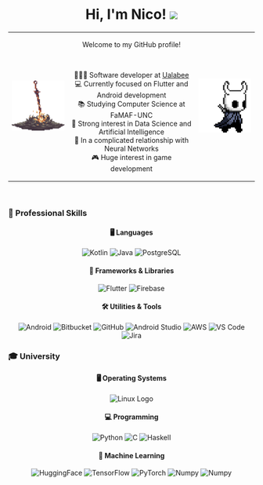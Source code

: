 <!--suppress HtmlDeprecatedAttribute -->

<h1 align="center">
  Hi, I'm Nico!
  <img src="https://media.giphy.com/media/hvRJCLFzcasrR4ia7z/giphy.gif" width="30">
</h1>

<table align="center" border="0" style="border-collapse: collapse;">
  <tr>
    <td style="border: none;"><img src="https://raw.githubusercontent.com/TanZng/TanZng/master/assets/bonefire.gif" width="200"/></td>
    <td align="center" style="border: none;">
      <p>
        Welcome to my GitHub profile! 
      </p><br/>
      <p>
        👨🏻‍💻 Software developer at <a href="https://ualabee.com">Ualabee</a><br/>
        💻 Currently focused on Flutter and Android development <br/>
        📚 Studying Computer Science at FaMAF-UNC <br/>
        📝 Strong interest in Data Science and Artificial Intelligence <br/>
        💖 In a complicated relationship with Neural Networks <br/>
        🎮 Huge interest in game development <br/>
      </p>
    </td>
    <td style="border: none;"><img src="https://raw.githubusercontent.com/TanZng/TanZng/master/assets/hollor_knight3.gif" width="200"/></td>
  </tr>
</table>
<br clear="both"/>

### 🚀 Professional Skills
<div align="center">
  
  #### 🖥️ Languages
  <img src="https://user-images.githubusercontent.com/25181517/185062810-7ee0c3d2-17f2-4a98-9d8a-a9576947692b.png" alt="Kotlin" width="60"/>
  <img src="https://user-images.githubusercontent.com/25181517/117201156-9a724800-adec-11eb-9a9d-3cd0f67da4bc.png" alt="Java" width="60"/>
    <img src="https://user-images.githubusercontent.com/25181517/117208740-bfb78400-adf5-11eb-97bb-09072b6bedfc.png" alt="PostgreSQL" width="60"/>


  #### 📱 Frameworks & Libraries
  <img src="https://user-images.githubusercontent.com/25181517/186150365-da1eccce-6201-487c-8649-45e9e99435fd.png" alt="Flutter" width="60"/>
  <img src="https://user-images.githubusercontent.com/25181517/189716855-2c69ca7a-5149-4647-936d-780610911353.png" alt="Firebase" width="60"/>

  #### 🛠️ Utilities & Tools
  <img src="https://user-images.githubusercontent.com/25181517/117269608-b7dcfb80-ae58-11eb-8e66-6cc8753553f0.png" alt="Android" width="60"/>
  <img src="https://user-images.githubusercontent.com/25181517/192108375-268c35e6-ab26-44b2-88bf-e3121a4e5083.png" alt="Bitbucket" width="60"/>
  <img src="https://user-images.githubusercontent.com/25181517/192108374-8da61ba1-99ec-41d7-80b8-fb2f7c0a4948.png" alt="GitHub" width="60"/>
  <img src="https://user-images.githubusercontent.com/25181517/192108895-20dc3343-43e3-4a54-a90e-13a4abbc57b9.png" alt="Android Studio" width="60"/>
  <img src="https://user-images.githubusercontent.com/25181517/183896132-54262f2e-6d98-41e3-8888-e40ab5a17326.png" alt="AWS" width="60"/>
  <img src="https://user-images.githubusercontent.com/25181517/192108891-d86b6220-e232-423a-bf5f-90903e6887c3.png" alt="VS Code" width="60"/>
  <img src="https://user-images.githubusercontent.com/25181517/183912952-83784e94-629d-4c34-a961-ae2ae795b662.png" alt="Jira" width="60"/>

</div>

### 🎓 University

<div align="center">
  
  #### 🖥️ Operating Systems
  <img src="https://github.com/marwin1991/profile-technology-icons/assets/76662862/2481dc48-be6b-4ebb-9e8c-3b957efe69fa" alt="Linux Logo" width="60"/>

  #### 💻 Programming
  <img src="https://user-images.githubusercontent.com/25181517/183423507-c056a6f9-1ba8-4312-a350-19bcbc5a8697.png" alt="Python" width="60"/>
  <img src="https://user-images.githubusercontent.com/25181517/192106070-46255bcf-65e6-4c6b-a296-bf8d0d8fb2a7.png" alt="C" width="60"/>
  <img src="https://img.shields.io/badge/Haskell-5D4F85?style=for-the-badge&logo=haskell&logoColor=white" alt="Haskell"/>

  #### 🤖 Machine Learning
  <img src="https://img.shields.io/badge/-HuggingFace-FDEE21?style=for-the-badge&logo=HuggingFace&logoColor=black" alt="HuggingFace"/>
  <img src="https://img.shields.io/badge/TensorFlow-FF6F00?style=for-the-badge&logo=tensorflow&logoColor=white" alt="TensorFlow"/>
  <img src="https://img.shields.io/badge/PyTorch-EE4C2C?style=for-the-badge&logo=pytorch&logoColor=white" alt="PyTorch"/>
  <img src="https://img.shields.io/badge/Numpy-777BB4?style=for-the-badge&logo=numpy&logoColor=white" alt="Numpy"/>
  <img src="https://img.shields.io/badge/Colab-F9AB00?style=for-the-badge&logo=googlecolab&color=525252" alt="Numpy"/>
</div>

